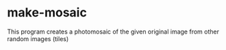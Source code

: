 # make-mosaic
This program creates a photomosaic of the given original image from other random images (tiles)

